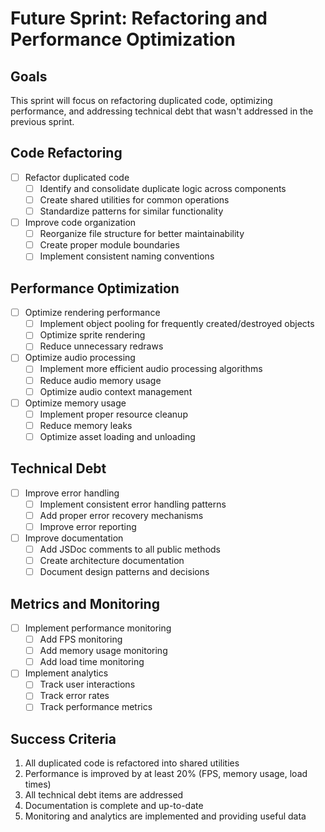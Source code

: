 # Future Sprint: Refactoring and Performance Optimization

## Goals
This sprint will focus on refactoring duplicated code, optimizing performance, and addressing technical debt that wasn't addressed in the previous sprint.

## Code Refactoring

- [ ] Refactor duplicated code
  - [ ] Identify and consolidate duplicate logic across components
  - [ ] Create shared utilities for common operations
  - [ ] Standardize patterns for similar functionality

- [ ] Improve code organization
  - [ ] Reorganize file structure for better maintainability
  - [ ] Create proper module boundaries
  - [ ] Implement consistent naming conventions

## Performance Optimization

- [ ] Optimize rendering performance
  - [ ] Implement object pooling for frequently created/destroyed objects
  - [ ] Optimize sprite rendering
  - [ ] Reduce unnecessary redraws

- [ ] Optimize audio processing
  - [ ] Implement more efficient audio processing algorithms
  - [ ] Reduce audio memory usage
  - [ ] Optimize audio context management

- [ ] Optimize memory usage
  - [ ] Implement proper resource cleanup
  - [ ] Reduce memory leaks
  - [ ] Optimize asset loading and unloading

## Technical Debt

- [ ] Improve error handling
  - [ ] Implement consistent error handling patterns
  - [ ] Add proper error recovery mechanisms
  - [ ] Improve error reporting

- [ ] Improve documentation
  - [ ] Add JSDoc comments to all public methods
  - [ ] Create architecture documentation
  - [ ] Document design patterns and decisions

## Metrics and Monitoring

- [ ] Implement performance monitoring
  - [ ] Add FPS monitoring
  - [ ] Add memory usage monitoring
  - [ ] Add load time monitoring

- [ ] Implement analytics
  - [ ] Track user interactions
  - [ ] Track error rates
  - [ ] Track performance metrics

## Success Criteria

1. All duplicated code is refactored into shared utilities
2. Performance is improved by at least 20% (FPS, memory usage, load times)
3. All technical debt items are addressed
4. Documentation is complete and up-to-date
5. Monitoring and analytics are implemented and providing useful data
